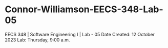 # Connor-Williamson-EECS-348-Lab-05
EECS 348 | Software Engineering I | Lab - 05
Date Created: 12 October 2023
Lab: Thursday, 9:00 a.m.
